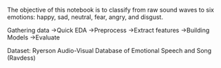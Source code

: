 The objective of this notebook is to classify from raw sound waves to six emotions: happy, sad, neutral, fear, angry, and disgust.

Gathering data
->Quick EDA
->Preprocess
->Extract features
->Building Models
->Evaluate

Dataset:
Ryerson Audio-Visual Database of Emotional Speech and Song (Ravdess)
